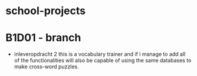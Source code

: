 # school-projects

# B1D01 - branch
  - inleveropdracht 2
    this is a vocabulary trainer and if i manage to add all of the functionalities will also be capable of using the same             databases to make cross-word puzzles.
